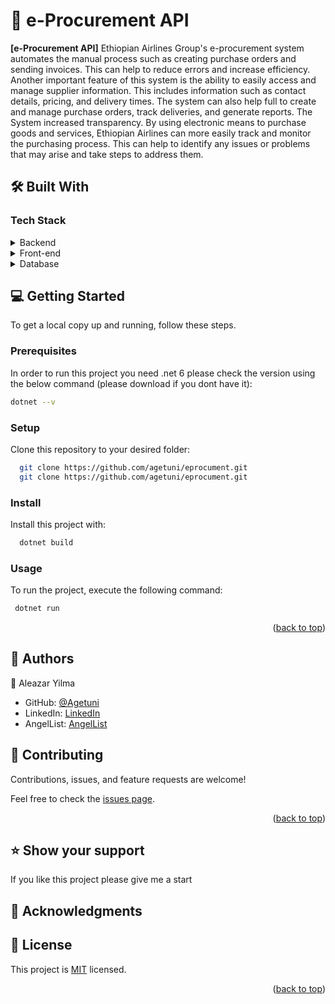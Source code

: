 

# 📖 e-Procurement API <a name="about-project"></a>

**[e-Procurement API]**  Ethiopian Airlines Group's e-procurement system automates the manual process such as creating purchase orders and sending invoices. This can help to reduce errors and increase efficiency. Another important feature of this system is the ability to easily access and manage supplier information. This includes information such as contact details, pricing, and delivery times. The system can also help full to create and manage purchase orders, track deliveries, and generate reports. The System increased transparency. By using electronic means to purchase goods and services, Ethiopian Airlines can more easily track and monitor the purchasing process. This can help to identify any issues or problems that may arise and take steps to address them.



## 🛠 Built With <a name="built-with"></a>

### Tech Stack <a name="tech-stack"></a>

<!-- > Describe the tech stack and include only the relevant sections that apply to your project. -->

<details>
  <summary>Backend</summary>
  <ul>
    <li><a href="https://learn.microsoft.com/en-us/dotnet/core/whats-new/dotnet-6">.Net 6 Web API</a></li>
  </ul>
</details>

<details>
  <summary>Front-end</summary>
  <ul>
    <li><a href="https://reactjs.org/">React js</a></li>
  </ul>
</details>

<details>
<summary>Database</summary>
  <ul>
    <li><a href="https://www.microsoft.com/en-us/sql-server/sql-server-downloads">MSSQL</a></li>
  </ul>
</details>




<!-- GETTING STARTED -->

## 💻 Getting Started <a name="getting-started"></a>

<!-- > Describe how a new developer could make use of your project. -->

To get a local copy up and running, follow these steps.

### Prerequisites

In order to run this project you need .net 6 please check the version using the below command (please download if you dont have it): 
 
 ```sh
 dotnet --v
```

### Setup

Clone this repository to your desired folder:

```sh
  git clone https://github.com/agetuni/eprocument.git
  git clone https://github.com/agetuni/eprocument.git
```


### Install

Install this project with:

```sh
  dotnet build
```

### Usage

To run the project, execute the following command:


```sh
 dotnet run 
```

<p align="right">(<a href="#readme-top">back to top</a>)</p>

<!-- AUTHORS -->

## 👥 Authors <a name="authors"></a>

👤 Aleazar Yilma

- GitHub: [@Agetuni](https://github.com/Agetuni)
- LinkedIn: [LinkedIn](https://www.linkedin.com/in/aleazaryilma/)
- AngelList: [AngelList](https://angel.co/u/aleazar-yilma-1)



## 🤝 Contributing <a name="contributing"></a>

Contributions, issues, and feature requests are welcome!

Feel free to check the [issues page](../../issues/).

<p align="right">(<a href="#readme-top">back to top</a>)</p>

<!-- SUPPORT -->

## ⭐️ Show your support <a name="support"></a>

>

If you like this project please give me a start


<!-- ACKNOWLEDGEMENTS -->

## 🙏 Acknowledgments <a name="acknowledgements"></a>



<!-- FAQ (optional) -->

<!-- ## ❓ FAQ <a name="faq"></a>

> Add at least 2 questions new developers would ask when they decide to use your project.

- **[Question_1]**

  - [Answer_1]

- **[Question_2]**

  - [Answer_2]

<p align="right">(<a href="#readme-top">back to top</a>)</p>

<!-- LICENSE -->

## 📝 License <a name="license"></a>

This project is [MIT](./LICENSE) licensed.

<p align="right">(<a href="#readme-top">back to top</a>)</p>
